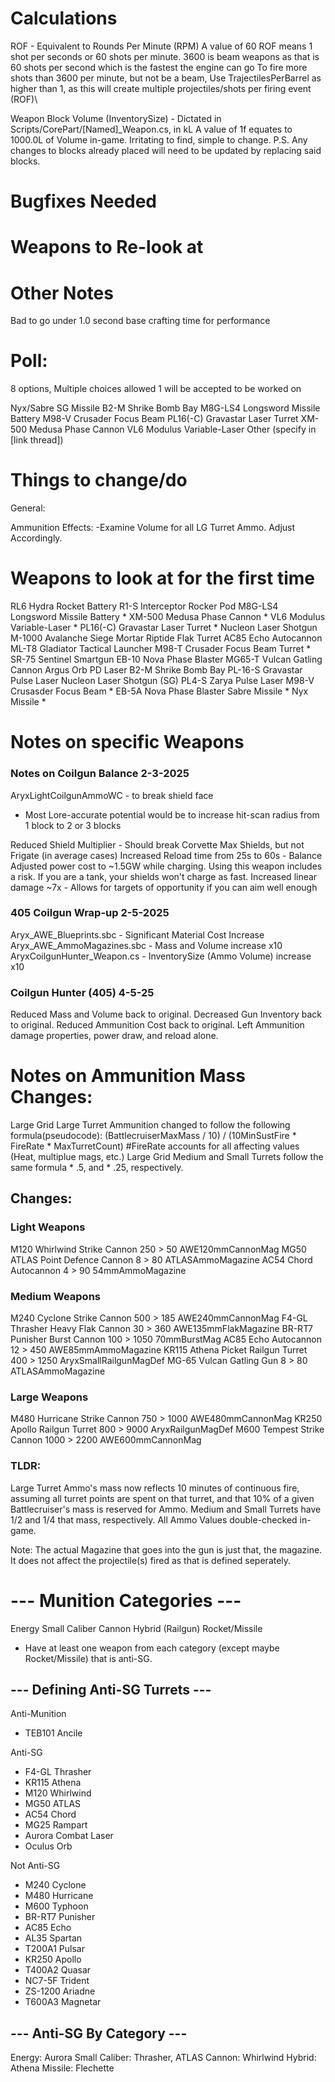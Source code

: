 # Calculations
ROF - Equivalent to Rounds Per Minute (RPM)
A value of 60 ROF means 1 shot per seconds or 60 shots per minute. 3600 is beam weapons as that is 60 shots per second which is the fastest the engine can go
To fire more shots than 3600 per minute, but not be a beam, Use TrajectilesPerBarrel as higher than 1, as this will create multiple projectiles/shots per firing event (ROF)\

Weapon Block Volume (InventorySize) - Dictated in Scripts/CorePart/[Named]_Weapon.cs, in kL
A value of 1f equates to 1000.0L of Volume in-game. Irritating to find, simple to change.
P.S. Any changes to blocks already placed will need to be updated by replacing said blocks.


# Bugfixes Needed


# Weapons to Re-look at


# Other Notes
Bad to go under 1.0 second base crafting time for performance

# Poll:
8 options, Multiple choices allowed 1 will be accepted to be worked on

Nyx/Sabre SG Missile
B2-M Shrike Bomb Bay
M8G-LS4 Longsword Missile Battery
M98-V Crusader Focus Beam 
PL16(-C) Gravastar Laser Turret
XM-500 Medusa Phase Cannon
VL6 Modulus Variable-Laser
Other (specify in [link thread])


# Things to change/do
General:

 
Ammunition Effects:
 -Examine Volume for all LG Turret Ammo. Adjust Accordingly.


# Weapons to look at for the first time
RL6 Hydra Rocket Battery
R1-S Interceptor Rocker Pod
M8G-LS4 Longsword Missile Battery *
XM-500 Medusa Phase Cannon *
VL6 Modulus Variable-Laser *
PL16(-C) Gravastar Laser Turret *
Nucleon Laser Shotgun
M-1000 Avalanche Siege Mortar
Riptide Flak Turret
AC85 Echo Autocannon
ML-T8 Gladiator Tactical Launcher
M98-T Crusader Focus Beam Turret *
SR-75 Sentinel Smartgun
EB-10 Nova Phase Blaster
MG65-T Vulcan Gatling Cannon
Argus Orb PD Laser
B2-M Shrike Bomb Bay
PL-16-S Gravastar Pulse Laser
Nucleon Laser Shotgun (SG)
PL4-S Zarya Pulse Laser
M98-V Crusasder Focus Beam *
EB-5A Nova Phase Blaster
Sabre Missile *
Nyx Missile *

# Notes on specific Weapons
### Notes on Coilgun Balance 2-3-2025

AryxLightCoilgunAmmoWC - to break shield face
* Most Lore-accurate potential would be to increase hit-scan radius from 1 block to 2 or 3 blocks

Reduced Shield Multiplier - Should break Corvette Max Shields, but not Frigate (in average cases)
Increased Reload time from 25s to 60s - Balance
Adjusted power cost to ~1.5GW while charging. Using this weapon includes a risk. If you are a tank, your shields won't charge as fast.
Increased linear damage ~7x - Allows for targets of opportunity if you can aim well enough


### 405 Coilgun Wrap-up 2-5-2025

Aryx_AWE_Blueprints.sbc - Significant Material Cost Increase
Aryx_AWE_AmmoMagazines.sbc - Mass and Volume increase x10
AryxCoilgunHunter_Weapon.cs - InventorySize (Ammo Volume) increase x10

### Coilgun Hunter (405) 4-5-25

Reduced Mass and Volume back to original. 
Decreased Gun Inventory back to original.
Reduced Ammunition Cost back to original.
Left Ammunition damage properties, power draw, and reload alone.

# Notes on Ammunition Mass Changes:

Large Grid Large Turret Ammunition changed to follow the following formula(pseudocode):
(BattlecruiserMaxMass / 10) / (10MinSustFire * FireRate * MaxTurretCount)   #FireRate accounts for all affecting values (Heat, multiplue mags, etc.)
Large Grid Medium and Small Turrets follow the same formula * .5, and * .25, respectively.

## Changes:
### Light Weapons
M120 Whirlwind Strike Cannon        250 > 50    <SubtypeId>AWE120mmCannonMag
MG50 ATLAS Point Defence Cannon     8 > 80      <SubtypeId>ATLASAmmoMagazine
AC54 Chord Autocannon               4 > 90      <SubtypeId>54mmAmmoMagazine

### Medium Weapons
M240 Cyclone Strike Cannon          500 > 185   <SubtypeId>AWE240mmCannonMag
F4-GL Thrasher Heavy Flak Cannon    30 > 360    <SubtypeId>AWE135mmFlakMagazine
BR-RT7 Punisher Burst Cannon        100 > 1050  <SubtypeId>70mmBurstMag
AC85 Echo Autocannon                12 > 450    <SubtypeId>AWE85mmAmmoMagazine
KR115 Athena Picket Railgun Turret  400 > 1250  <SubtypeId>AryxSmallRailgunMagDef
MG-65 Vulcan Gatling Gun            8 > 80      <SubtypeId>ATLASAmmoMagazine

### Large Weapons
M480 Hurricane Strike Cannon        750 > 1000  <SubtypeId>AWE480mmCannonMag
KR250 Apollo Railgun Turret         800 > 9000  <SubtypeId>AryxRailgunMagDef
M600 Tempest Strike Cannon          1000 > 2200 <SubtypeId>AWE600mmCannonMag

### TLDR:
Large Turret Ammo's mass now reflects 10 minutes of continuous fire, assuming all turret points are spent on that turret, and that 10% of a given Battlecruiser's mass is reserved for Ammo.
Medium and Small Turrets have 1/2 and 1/4 that mass, respectively.
All Ammo Values double-checked in-game.

Note: The actual Magazine that goes into the gun is just that, the magazine. It does not affect the projectile(s) fired as that is defined seperately.

# --- Munition Categories ---
Energy
Small Caliber
Cannon
Hybrid (Railgun)
Rocket/Missile

- Have at least one weapon from each category (except maybe Rocket/Missile) that is anti-SG.

## --- Defining Anti-SG Turrets ---
Anti-Munition
- TEB101 Ancile

Anti-SG
- F4-GL Thrasher
- KR115 Athena
- M120 Whirlwind
- MG50 ATLAS
- AC54 Chord
- MG25 Rampart
- Aurora Combat Laser
- Oculus Orb

Not Anti-SG
- M240 Cyclone
- M480 Hurricane
- M600 Typhoon
- BR-RT7 Punisher
- AC85 Echo
- AL35 Spartan
- T200A1 Pulsar
- KR250 Apollo
- T400A2 Quasar
- NC7-5F Trident
- ZS-1200 Ariadne
- T600A3 Magnetar

## --- Anti-SG By Category ---
Energy:        Aurora
Small Caliber: Thrasher, ATLAS
Cannon:        Whirlwind
Hybrid:        Athena
Missile:       Flechette
